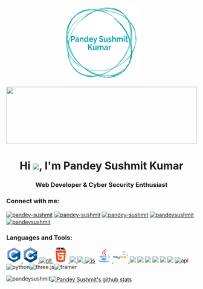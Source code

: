 <p align="center">
  <img src="LogoMakr-9QcNsD.png" width="200" height="200">
</p>	
<img src="https://raw.githubusercontent.com/matfantinel/matfantinel/master/waves.svg" width="100%" height="150">
<h1 align="center">Hi <img src="https://raw.githubusercontent.com/MartinHeinz/MartinHeinz/master/wave.gif" width="30px">, I'm Pandey Sushmit Kumar</h1>
<h3 align="center">Web Developer & Cyber Security Enthusiast</h3>

<h3 align="left">Connect with me:</h3>
<p align="left">
<a href="https://linkedin.com/in/pandey-sushmit" target="blank"><img align="center" src="https://cdn-icons-png.flaticon.com/512/145/145807.png" alt="pandey-sushmit" height="40" width="40" /></a>  <a href="https://www.codechef.com/users/pandeysushmit" target="blank"><img align="center" src="https://i.pinimg.com/originals/c5/d9/fc/c5d9fc1e18bcf039f464c2ab6cfb3eb6.jpg" alt="pandey-sushmit" height="40" width="40" /></a>  <a href="https://leetcode.com/pandey_sushmit/" target="blank"><img align="center" src="https://upload.wikimedia.org/wikipedia/commons/1/19/LeetCode_logo_black.png" alt="pandey-sushmit" height="40" width="40" /></a>  <a href="https://www.hackerrank.com/pandeysushmit" target="blank"><img align="center" src="https://upload.wikimedia.org/wikipedia/commons/4/40/HackerRank_Icon-1000px.png" alt="pandeysushmit" height="40" width="40" /></a>
<a href="https://www.interviewbit.com/profile/pandey_sushmit" target="blank"><img align="center" src="http://ibassets.s3.amazonaws.com/static-assets/ib-logo-square.png" alt="pandeysushmit" height="65" width="65" /></a>
  
</p>

<h3 align="left">Languages and Tools:</h3>
<p align="left"> <a href="https://www.cprogramming.com/" target="_blank" rel="noreferrer"> <img src="https://raw.githubusercontent.com/devicons/devicon/master/icons/c/c-original.svg" alt="c" width="40" height="40"/> </a> <a href="https://www.w3schools.com/cpp/" target="_blank" rel="noreferrer"> <img src="https://raw.githubusercontent.com/devicons/devicon/master/icons/cplusplus/cplusplus-original.svg" alt="cplusplus" width="40" height="40"/> </a> <a href="https://www.w3schools.com/cs/" target="_blank" rel="noreferrer"><img src="https://www.vectorlogo.zone/logos/git-scm/git-scm-icon.svg" alt="git" width="40" height="40"/> </a> <a href="https://www.w3.org/html/" target="_blank" rel="noreferrer"> <img src="https://raw.githubusercontent.com/devicons/devicon/master/icons/html5/html5-original-wordmark.svg" alt="html5" width="40" height="40"/> <img src="https://upload.wikimedia.org/wikipedia/commons/thumb/6/62/CSS3_logo.svg/800px-CSS3_logo.svg.png" height="40"> <img src="https://upload.wikimedia.org/wikipedia/commons/thumb/b/b2/Bootstrap_logo.svg/2560px-Bootstrap_logo.svg.png" height="40"> <img src="https://upload.wikimedia.org/wikipedia/commons/thumb/6/6a/JavaScript-logo.png/640px-JavaScript-logo.png" alt="js" height="40"/></a> <a href="https://www.java.com" target="_blank" rel="noreferrer"> <img src="https://raw.githubusercontent.com/devicons/devicon/master/icons/java/java-original.svg" alt="java" width="40" height="40"/><a href="https://www.mysql.com/" target="_blank" rel="noreferrer"> <img src="https://raw.githubusercontent.com/devicons/devicon/master/icons/mysql/mysql-original-wordmark.svg" alt="mysql" width="40" height="40"/> </a><img src="https://www.svgrepo.com/download/331488/mongodb.svg" height="40"> <img src="https://www.svgrepo.com/show/330398/express.svg" height="40"> <img src="https://upload.wikimedia.org/wikipedia/commons/thumb/a/a7/React-icon.svg/2300px-React-icon.svg.png" height="40"> <img src="https://seeklogo.com/images/N/nodejs-logo-FBE122E377-seeklogo.com.png" height="40"> <img src="https://upload.wikimedia.org/wikipedia/commons/4/49/Redux.png" height="40"> <img src="https://cdn.worldvectorlogo.com/logos/material-ui-1.svg" height="40"> <img src="https://img.uxwing.com/wp-content/themes/uxwing/download/brands-social-media/postman-icon.png" alt="api" height="40"/> <img src="https://upload.wikimedia.org/wikipedia/commons/thumb/c/c3/Python-logo-notext.svg/1869px-Python-logo-notext.svg.png" alt="python" height="40"/><img src="https://global.discourse-cdn.com/standard17/uploads/threejs/original/2X/e/e4f86d2200d2d35c30f7b1494e96b9595ebc2751.png" alt="three.js" height="40"/><img src="https://cdn.worldvectorlogo.com/logos/framer-motion.svg" alt="framer" height="40"/></p>

<p><img align="left" src="https://github-readme-stats.vercel.app/api/top-langs?username=pandeysushmit&show_icons=true&theme=yeblu&locale=en&&langs_count=6&count_private=true&layout=compact" alt="pandeysushmit" /></p>




<p><a href="https://github.com/pandeysushmit/github-readme-stats"><img align="center" src="https://github-readme-stats.vercel.app/api?username=pandeysushmit&show_icons=true&theme=yeblu&locale=en&count_private=true&hide=issues,prs" alt="Pandey Sushmit's github stats" /></a> </p>
